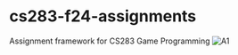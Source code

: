 # cs283-f24-assignments
Assignment framework for CS283 Game Programming
![A1](https://github.com/user-attachments/assets/70efbfcc-d69c-4317-a487-c0d9d8701393)

